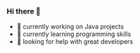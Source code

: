 ### Hi there 👋

- 🔭 currently working on Java projects
- 🌱 currently learning programming skills
- 🤔 looking for help with great developers







<!--
**anjaliap/anjaliap** is a ✨ _special_ ✨ repository because its `README.md` (this file) appears on your GitHub profile.

